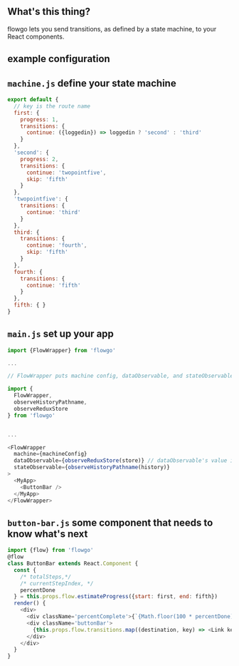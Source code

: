## What's this thing?
flowgo lets you send transitions, as defined by a state machine, to your React components.

## example configuration

## `machine.js` define your state machine
```js
export default {
  // key is the route name
  first: {
    progress: 1,
    transitions: {
      continue: ({loggedin}) => loggedin ? 'second' : 'third'
    }
  },
  'second': {
    progress: 2,
    transitions: {
      continue: 'twopointfive',
      skip: 'fifth'
    }
  },
  'twopointfive': {
    transitions: {
      continue: 'third'
    }
  },
  third: {
    transitions: {
      continue: 'fourth',
      skip: 'fifth'
    }
  },
  fourth: {
    transitions: {
      continue: 'fifth'
    }
  },
  fifth: { }
}
```

## `main.js` set up your app
```js
import {FlowWrapper} from 'flowgo'

...

// FlowWrapper puts machine config, dataObservable, and stateObservable in child context using getChildContext

import {
  FlowWrapper,
  observeHistoryPathname,
  observeReduxStore
} from 'flowgo'


...

<FlowWrapper
  machine={machineConfig}
  dataObservable={observeReduxStore(store)} // dataObservable's value is passed to computed transitions
  stateObservable={observeHistoryPathname(history)}
>
  <MyApp>
    <ButtonBar />
  </MyApp>
</FlowWrapper>
```

## `button-bar.js` some component that needs to know what's next
```js
import {flow} from 'flowgo'
@flow
class ButtonBar extends React.Component {
  const {
    /* totalSteps,*/
    /* currentStepIndex, */
    percentDone
  } = this.props.flow.estimateProgress({start: first, end: fifth})
  render() {
    <div>
      <div className='percentComplete'>{`{Math.floor(100 * percentDone)}% complete`}</div>
      <div className='buttonBar'>
        {this.props.flow.transitions.map((destination, key) => <Link key={key} to={destination}>{key}</Link>)
      </div>
    </div>
  }
}
```
